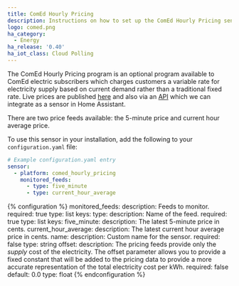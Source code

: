 ```yaml
---
title: ComEd Hourly Pricing
description: Instructions on how to set up the ComEd Hourly Pricing sensor in Home Assistant.
logo: comed.png
ha_category:
  - Energy
ha_release: '0.40'
ha_iot_class: Cloud Polling
---
```


The ComEd Hourly Pricing program is an optional program available to ComEd electric subscribers which charges customers a variable rate for electricity supply based on current demand rather than a traditional fixed rate. Live prices are published [here](https://hourlypricing.comed.com/live-prices/) and also via an [API](https://hourlypricing.comed.com/hp-api/) which we can integrate as a sensor in Home Assistant.

There are two price feeds available: the 5-minute price and current hour average price.

To use this sensor in your installation, add the following to your `configuration.yaml` file:

```yaml
# Example configuration.yaml entry
sensor:
  - platform: comed_hourly_pricing
    monitored_feeds:
      - type: five_minute
      - type: current_hour_average
```

{% configuration %}
monitored_feeds:
  description: Feeds to monitor.
  required: true
  type: list
  keys:
    type:
      description: Name of the feed.
      required: true
      type: list
      keys:
        five_minute:
          description: The latest 5-minute price in cents.
        current_hour_average:
          description: The latest current hour average price in cents.
    name:
      description: Custom name for the sensor.
      required: false
      type: string
    offset:
      description: The pricing feeds provide only the *supply* cost of the electricity. The offset parameter allows you to provide a fixed constant that will be added to the pricing data to provide a more accurate representation of the total electricity cost per kWh.
      required: false
      default: 0.0
      type: float
{% endconfiguration %}
